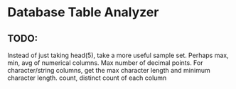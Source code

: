 # Database Table Analyzer

## TODO:

Instead of just taking head(5), take a more useful sample set. Perhaps max, min, avg of numerical columns. Max number of decimal points. For character/string columns, get the max character length and minimum character length. count, distinct count of each column